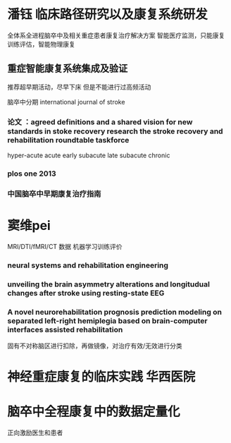 # 潘钰 临床路径研究以及康复系统研发
全体系全进程脑卒中及相关重症患者康复治疗解决方案
智能医疗监测，只能康复训练评估，智能物理康复
## 重症智能康复系统集成及验证
推荐超早期活动，尽早下床
但是不能进行过高频活动

脑卒中分期
international journal of stroke
### 论文 ：agreed definitions and a shared vision for new standards in stoke recovery research the stroke recovery and rehabilitation roundtable taskforce
hyper-acute
acute
early subacute
late subacute
chronic
### plos one 2013
### 中国脑卒中早期康复治疗指南

# 窦维pei
MRI/DTI/fMRI/CT 数据
机器学习训练评价

### neural systems and rehabilitation engineering
### unveiling the brain asymmetry alterations and longitudual changes after stroke using resting-state EEG
### A novel neurorehabilitation prognosis prediction modeling on separated left-right hemiplegia based on brain-computer interfaces assisted rehabilitation
固有不对称脑区进行扣除，再做镜像，对治疗有效/无效进行分类
# 神经重症康复的临床实践 华西医院


# 脑卒中全程康复中的数据定量化
正向激励医生和患者
